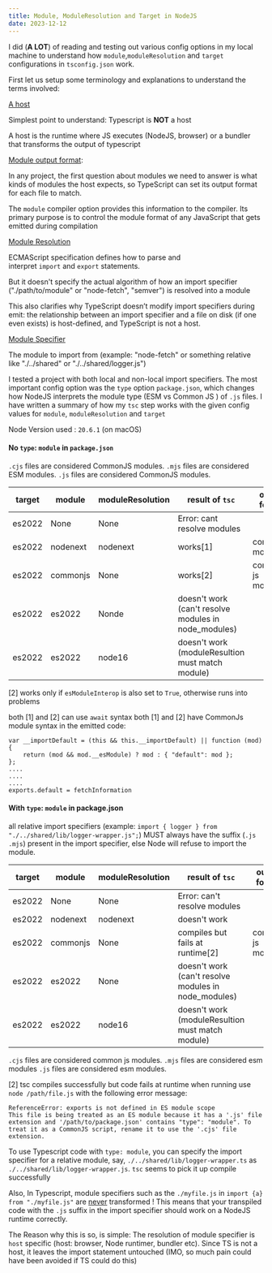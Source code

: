 ```yaml
---
title: Module, ModuleResolution and Target in NodeJS
date: 2023-12-12
---
```



I did (**A LOT**) of reading and testing out various config options in my local machine to understand how `module`,`moduleResolution` and `target` configurations in `tsconfig.json` work. 

First let us setup some terminology and explanations to understand the terms involved: 

[A host](https://www.typescriptlang.org/docs/handbook/modules/theory.html#who-is-the-host)

Simplest point to understand: Typescript is **NOT** a host

A host is the runtime where JS executes (NodeJS, browser) or a bundler that transforms the output of typescript 


[Module output format](https://www.typescriptlang.org/docs/handbook/modules/theory.html#the-module-output-format): 

In any project, the first question about modules we need to answer is what kinds of modules the host expects, so TypeScript can set its output format for each file to match.

The `module` compiler option provides this information to the compiler. Its primary purpose is to control the module format of any JavaScript that gets emitted during compilation

[Module Resolution](https://www.typescriptlang.org/docs/handbook/modules/theory.html#module-resolution) 

ECMAScript specification defines how to parse and interpret `import` and `export` statements.

But it doesn't specify the actual algorithm of how an import specifier ("./path/to/module" or "node-fetch", "semver") is resolved into a module

This also clarifies why TypeScript doesn’t modify import specifiers during emit: the relationship between an import specifier and a file on disk (if one even exists) is host-defined, and TypeScript is not a host.

[Module Specifier](https://developer.mozilla.org/en-US/docs/Web/JavaScript/Reference/Statements/import#module-name)

The module to import from (example: "node-fetch" or something relative like "./../shared" or "./../shared/logger.js")


I tested a project with both local and non-local import specifiers. The most important config option was the `type` option `package.json`, which changes how NodeJS interprets the module type (ESM vs Common JS ) of `.js` files. I have written a summary of how my `tsc` step works with the given config values for `module`, `moduleResolution` and `target`

Node Version used : `20.6.1` (on macOS)

#### No `type`: `module` in `package.json`

`.cjs` files are considered CommonJS modules.
`.mjs` files are considered ESM modules.
`.js` files are considered CommonJS modules.



| target | module | moduleResolution | result of `tsc` | output format |
|-------| --------| -------------------|------| ---------------|
| es2022| None| None | Error: cant resolve modules |  |
|es2022| nodenext | nodenext | works[1] | commonjs modules
|es2022| commonjs | None | works[2] | common js modules |
|es2022 | es2022 | Nonde | doesn't work (can't resolve modules in node_modules)|
|es2022 | es2022 | node16| doesn't work (moduleResultion must match module)|




[2] works only if `esModuleInterop` is also set to `True`, otherwise runs into problems 

both [1] and [2]  can use `await` syntax 
both [1] and [2] have CommonJs module syntax in the emitted code: 
```
var __importDefault = (this && this.__importDefault) || function (mod) {
    return (mod && mod.__esModule) ? mod : { "default": mod };
};
....
....
....
exports.default = fetchInformation
```


#### With `type`: `module` in package.json 

all relative import specifiers (example: `import { logger } from "./../shared/lib/logger-wrapper.js";`) MUST always  have the suffix (`.js` `.mjs`) present in the import specifier, else Node will refuse to import the module. 


| target | module | moduleResolution | result of `tsc` | output format |
|-------| --------| -------------------|------| ---------------|
| es2022| None| None | Error: can't resolve modules |  |
|es2022| nodenext | nodenext | doesn't work |  |
|es2022| commonjs | None | compiles but fails at runtime[2] | common js modules |
|es2022 | es2022 | None | doesn't work (can't resolve modules in node_modules)|
|es2022 | es2022 | node16| doesn't work (moduleResultion must match module)|

`.cjs` files are considered common js modules.
`.mjs` files are considered esm modules
`.js` files are considered esm modules.

[2] tsc compiles successfully but code fails at runtime when running use `node /path/file.js`
with the following error message: 
```
ReferenceError: exports is not defined in ES module scope
This file is being treated as an ES module because it has a '.js' file extension and '/path/to/package.json' contains "type": "module". To treat it as a CommonJS script, rename it to use the '.cjs' file extension.
```

To use Typescript code with `type: module`, you can specify the import specifier for a relative module, say, `./../shared/lib/logger-wrapper.ts`  as `./../shared/lib/logger-wrapper.js`. `tsc` seems to pick it up compile successfully 

Also, In Typescript, module specifiers such as the `./myfile.js` in `import {a} from "./myfile.js"` are [never](https://www.typescriptlang.org/docs/handbook/modules/theory.html#module-specifiers-are-not-transformed) transformed ! This means that your transpiled code with the `.js` suffix in the import specifier should work on a NodeJS runtime correctly.

The Reason why this is so, is simple: The resolution of module specifier is `host` specific (host: browser, Node runtimer, bundler etc). Since TS is not a host, it leaves the import statement untouched (IMO, so much pain could have been avoided if TS could do this)

